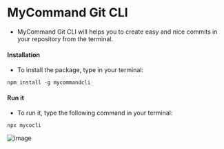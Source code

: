 # MyCommand Git CLI

-   MyCommand Git CLI will helps you to create easy and nice commits in your repository from the terminal.


#### Installation

-   To install the package, type in your terminal:

```
npm install -g mycommandcli 
```

#### Run it

-   To run it, type the following command in your terminal:

```
npx mycocli
```

![image](https://github.com/Othamae/MyCommand-Git-CLI/assets/90536006/d74ecc87-351e-4514-b0b9-1852f8cdf4b7)
